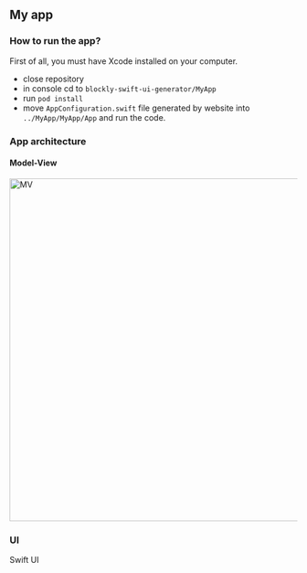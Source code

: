 ## My app 

### How to run the app?
First of all, you must have Xcode installed on your computer.
- close repository
- in console cd to `blockly-swift-ui-generator/MyApp`
- run `pod install`
- move `AppConfiguration.swift` file generated by website into `../MyApp/MyApp/App` and run the code. 

### App architecture
#### Model-View
<img width="600" alt="MV" src="https://user-images.githubusercontent.com/43350371/115863057-98e46f80-a43d-11eb-8daa-ff2197053dba.png">

### UI
Swift UI
